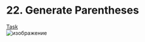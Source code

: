 # 22. Generate Parentheses
<a href = 'https://leetcode.com/problems/generate-parentheses/description/'>Task</a>
<br>
![изображение](https://github.com/user-attachments/assets/2c57f57f-5870-4f9d-a72e-447c9bb5b5bf)
